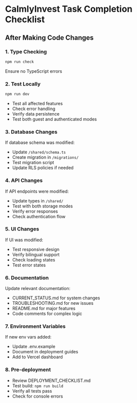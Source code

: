 # CalmlyInvest Task Completion Checklist

## After Making Code Changes

### 1. Type Checking
```bash
npm run check
```
Ensure no TypeScript errors

### 2. Test Locally
```bash
npm run dev
```
- Test all affected features
- Check error handling
- Verify data persistence
- Test both guest and authenticated modes

### 3. Database Changes
If database schema was modified:
- Update `/shared/schema.ts`
- Create migration in `/migrations/`
- Test migration script
- Update RLS policies if needed

### 4. API Changes
If API endpoints were modified:
- Update types in `/shared/`
- Test with both storage modes
- Verify error responses
- Check authentication flow

### 5. UI Changes
If UI was modified:
- Test responsive design
- Verify bilingual support
- Check loading states
- Test error states

### 6. Documentation
Update relevant documentation:
- CURRENT_STATUS.md for system changes
- TROUBLESHOOTING.md for new issues
- README.md for major features
- Code comments for complex logic

### 7. Environment Variables
If new env vars added:
- Update .env.example
- Document in deployment guides
- Add to Vercel dashboard

### 8. Pre-deployment
- Review DEPLOYMENT_CHECKLIST.md
- Test build: `npm run build`
- Verify all tests pass
- Check for console errors